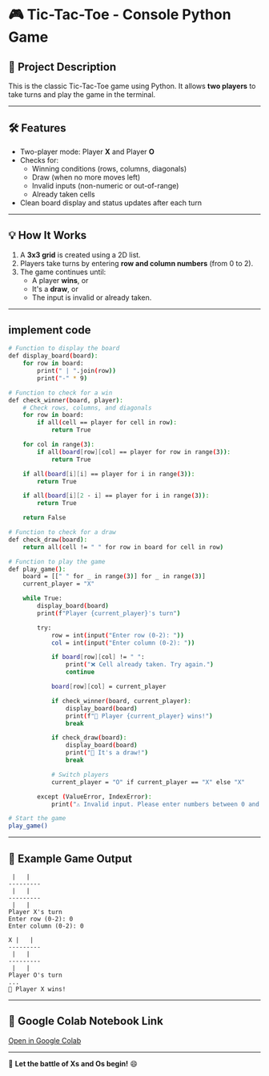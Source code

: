 
# 🎮 Tic-Tac-Toe - Console Python Game

## 📌 Project Description
This is  the classic Tic-Tac-Toe game using Python. It allows **two players** to take turns and play the game in the terminal.

---

## 🛠️ Features
- Two-player mode: Player **X** and Player **O**
- Checks for:
  - Winning conditions (rows, columns, diagonals)
  - Draw (when no more moves left)
  - Invalid inputs (non-numeric or out-of-range)
  - Already taken cells
- Clean board display and status updates after each turn

---

## 💡 How It Works

1. A **3x3 grid** is created using a 2D list.
2. Players take turns by entering **row and column numbers** (from 0 to 2).
3. The game continues until:
   - A player **wins**, or
   - It's a **draw**, or
   - The input is invalid or already taken.

---
## implement code

```bash
# Function to display the board
def display_board(board):
    for row in board:
        print(" | ".join(row))
        print("-" * 9)

# Function to check for a win
def check_winner(board, player):
    # Check rows, columns, and diagonals
    for row in board:
        if all(cell == player for cell in row):
            return True

    for col in range(3):
        if all(board[row][col] == player for row in range(3)):
            return True

    if all(board[i][i] == player for i in range(3)):
        return True

    if all(board[i][2 - i] == player for i in range(3)):
        return True

    return False

# Function to check for a draw
def check_draw(board):
    return all(cell != " " for row in board for cell in row)

# Function to play the game
def play_game():
    board = [[" " for _ in range(3)] for _ in range(3)]
    current_player = "X"

    while True:
        display_board(board)
        print(f"Player {current_player}'s turn")

        try:
            row = int(input("Enter row (0-2): "))
            col = int(input("Enter column (0-2): "))

            if board[row][col] != " ":
                print("❌ Cell already taken. Try again.")
                continue

            board[row][col] = current_player

            if check_winner(board, current_player):
                display_board(board)
                print(f"🎉 Player {current_player} wins!")
                break

            if check_draw(board):
                display_board(board)
                print("🤝 It's a draw!")
                break

            # Switch players
            current_player = "O" if current_player == "X" else "X"

        except (ValueError, IndexError):
            print("⚠️ Invalid input. Please enter numbers between 0 and 2.")

# Start the game
play_game()

```
---

## 📌 Example Game Output

```
 |   |  
---------
 |   |  
---------
 |   |  
Player X's turn  
Enter row (0-2): 0  
Enter column (0-2): 0  

X |   |  
---------
 |   |  
---------
 |   |  
Player O's turn  
...
🎉 Player X wins!
```

---


## 🔗 Google Colab Notebook Link

[Open in Google Colab](https://colab.research.google.com/drive/1cAqZo2BsKzZjYQY831bgXIwNWxg3_YAP?usp=sharing)  

---


🚀 **Let the battle of Xs and Os begin!** 😄

